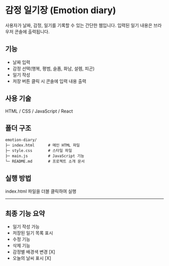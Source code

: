 # 감정 일기장 (Emotion diary)
사용자가 날짜, 감정, 일기를 기록할 수 있는 간단한 웹입니다. 입력된 일기 내용은 브라우저 콘솔에 출력됩니다. 

## 기능
- 날짜 입력
- 감정 선택(행복, 평범, 슬픔, 화남, 설렘, 피곤)
- 일기 작성
- 저장 버튼 클릭 시 콘솔에 입력 내용 출력
  
## 사용 기술
HTML / CSS / JavaScript / React

## 폴더 구조
```
emotion-diary/
├─ index.html      # 메인 HTML 파일
├─ style.css       # 스타일 파일
├─ main.js         # JavaScript 기능
└─ README.md       # 프로젝트 소개 문서
```

## 실행 방법
index.html 파일을 더블 클릭하여 실행

---

## 최종 기능 요약
- 일기 작성 가능
- 저장된 일기 목록 표시
- 수정 기능
- 삭제 기능
- 감정별 배경색 변경 [X]
- 오늘의 날씨 표시 [X]

